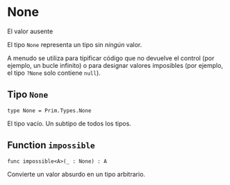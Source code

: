 # None

El valor ausente

El tipo `None` representa un tipo sin _ningún_ valor.

A menudo se utiliza para tipificar código que no devuelve el control (por
ejemplo, un bucle infinito) o para designar valores imposibles (por ejemplo, el
tipo `?None` solo contiene `null`).

## Tipo `None`

```motoko no-repl
type None = Prim.Types.None
```

El tipo vacío. Un subtipo de todos los tipos.

## Function `impossible`

```motoko no-repl
func impossible<A>(_ : None) : A
```

Convierte un valor absurdo en un tipo arbitrario.

